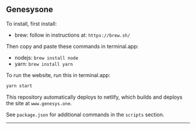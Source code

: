 ## Genesysone

To install, first install:
* brew: follow in instructions at:  `https://brew.sh/`

Then copy and paste these commands in terminal.app:
* nodejs: `brew install node`
* yarn: `brew install yarn`

To run the website, run this in terminal.app:
```bash
yarn start
```

This repository automatically deploys to netlify, which builds and deploys the site at `www.genesys.one`.

See `package.json` for additional commands in the `scripts` section.

 ---
